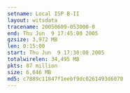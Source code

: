 ```yaml
---
setname: Local ISP B-II
layout: witsdata
tracename: 20050609-053000-0
end: Thu Jun  9 17:45:00 2005
gzsize: 3,972 MB
len: 0:15:00
start: Thu Jun  9 17:30:00 2005
totalwirelen: 34,495 MB
pkts: 87 million
size: 6,646 MB
md5: c7889c11847f1eebf9dc0261493d6070
---
```

